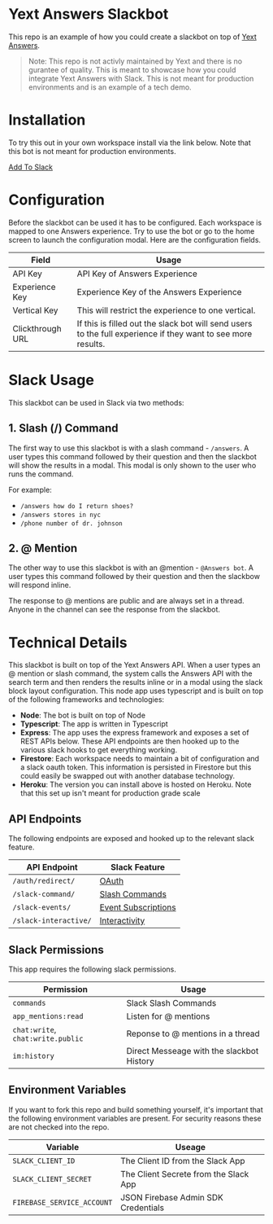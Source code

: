 # Yext Answers Slackbot

This repo is an example of how you could create a slackbot on top of [Yext Answers](https://www.yext.com/products/answers).

> Note: This repo is not activly maintained by Yext and there is no gurantee of quality. This is meant to showcase how you could integrate Yext Answers with Slack. This is not meant for production environments and is an example of a tech demo.

# Installation

To try this out in your own workspace install via the link below. Note that this bot is not meant for production environments.

[Add To Slack](https://slack.com/oauth/v2/authorize?scope=commands,chat:write,app_mentions:read,chat:write.public,im:history&client_id=1138075688050.1604299461795)

# Configuration

Before the slackbot can be used it has to be configured. Each workspace is mapped to one Answers experience. Try to use the bot or go to the home screen to launch the configuration modal. Here are the configuration fields.

| Field            | Usage                                                                                                        |
| ---------------- | ------------------------------------------------------------------------------------------------------------ |
| API Key          | API Key of Answers Experience                                                                                |
| Experience Key   | Experience Key of the Answers Experience                                                                     |
| Vertical Key     | This will restrict the experience to one vertical.                                                           |
| Clickthrough URL | If this is filled out the slack bot will send users to the full experience if they want to see more results. |

# Slack Usage

This slackbot can be used in Slack via two methods:

## 1. Slash (/) Command

The first way to use this slackbot is with a slash command - `/answers`. A user types this command followed
by their question and then the slackbot will show the results in a modal. This modal is only shown
to the user who runs the command.

For example:

- `/answers how do I return shoes?`
- `/answers stores in nyc`
- `/phone number of dr. johnson`

## 2. @ Mention

The other way to use this slackbot is with an @mention - `@Answers bot`. A user types
this command followed by their question and then the slackbow will respond inline.

The response to @ mentions are public and are always set in a thread. Anyone
in the channel can see the response from the slackbot.

# Technical Details

This slackbot is built on top of the Yext Answers API. When a user types an @ mention or slash
command, the system calls the Answers API with the search term and then
renders the results inline or in a modal using the slack block layout configuration. This node app uses typescript and is built on top of the following frameworks and technologies:

- **Node**: The bot is built on top of Node
- **Typescript**: The app is written in Typescript
- **Express**: The app uses the express framework and exposes a set of REST APIs below. These API endpoints are then hooked up to the various slack hooks to get everything working.
- **Firestore**: Each workspace needs to maintain a bit of configuration and a slack oauth token. This information is persisted in Firestore but this could easily be swapped out with another database technology.
- **Heroku**: The version you can install above is hosted on Heroku. Note that this set up isn't meant for production grade scale

## API Endpoints

The following endpoints are exposed and hooked up to the relevant slack feature.

| API Endpoint          | Slack Feature                                                             |
| --------------------- | ------------------------------------------------------------------------- |
| `/auth/redirect/`     | [OAuth](https://api.slack.com/authentication/oauth-v2)                    |
| `/slack-command/`     | [Slash Commands](https://api.slack.com/interactivity/slash-commands)      |
| `/slack-events/`      | [Event Subscriptions](https://api.slack.com/events-api)                   |
| `/slack-interactive/` | [Interactivity](https://api.slack.com/messaging/interactivity#components) |

## Slack Permissions

This app requires the following slack permissions.

| Permission                        | Usage                                     |
| --------------------------------- | ----------------------------------------- |
| `commands`                        | Slack Slash Commands                      |
| `app_mentions:read`               | Listen for @ mentions                     |
| `chat:write`, `chat:write.public` | Reponse to @ mentions in a thread         |
| `im:history`                      | Direct Messeage with the slackbot History |

## Environment Variables

If you want to fork this repo and build something yourself, it's important that the following environment variables are present. For security reasons these are not checked into the repo.

| Variable                   | Useage                                |
| -------------------------- | ------------------------------------- |
| `SLACK_CLIENT_ID`          | The Client ID from the Slack App      |
| `SLACK_CLIENT_SECRET`      | The Client Secrete from the Slack App |
| `FIREBASE_SERVICE_ACCOUNT` | JSON Firebase Admin SDK Credentials   |
